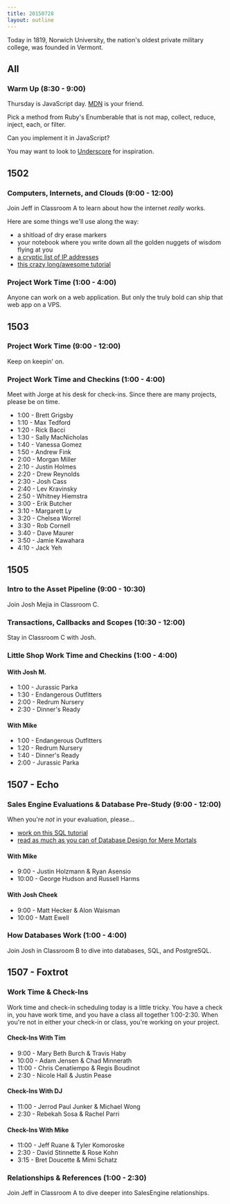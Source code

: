 ```yaml
---
title: 20150728
layout: outline
---
```


Today in 1819, Norwich University, the nation's oldest private military college, was founded in Vermont.

## All

### Warm Up (8:30 - 9:00)

Thursday is JavaScript day. [MDN](https://developer.mozilla.org/en-US/) is your friend.

Pick a method from Ruby's Enumberable that is not map, collect, reduce, inject, each, or filter.

Can you implement it in JavaScript?

You may want to look to [Underscore](http://underscorejs.org/) for inspiration.


## 1502

### Computers, Internets, and Clouds (9:00 - 12:00)

Join Jeff in Classroom A to learn about how the internet *really* works.

Here are some things we'll use along the way:

* a shitload of dry erase markers
* your notebook where you write down all the golden nuggets of wisdom flying at you
* [a cryptic list of IP addresses](https://gist.github.com/jcasimir/c3d6690d878196d2ed7e)
* [this crazy long/awesome tutorial](https://github.com/turingschool/lesson_plans/blob/master/ruby_03-professional_rails_applications/building-a-vps.markdown)

### Project Work Time (1:00 - 4:00)

Anyone can work on a web application. But only the truly bold can ship that web
app on a VPS.

## 1503

### Project Work Time (9:00 - 12:00)

Keep on keepin' on.

### Project Work Time and Checkins (1:00 - 4:00)

Meet with Jorge at his desk for check-ins. Since there are many projects, please be on time.

* 1:00 - Brett Grigsby
* 1:10 - Max Tedford
* 1:20 - Rick Bacci
* 1:30 - Sally MacNicholas
* 1:40 - Vanessa Gomez
* 1:50 - Andrew Fink
* 2:00 - Morgan Miller
* 2:10 - Justin Holmes
* 2:20 - Drew Reynolds
* 2:30 - Josh Cass
* 2:40 - Lev Kravinsky
* 2:50 - Whitney Hiemstra
* 3:00 - Erik Butcher
* 3:10 - Margarett Ly
* 3:20 - Chelsea Worrel
* 3:30 - Rob Cornell
* 3:40 - Dave Maurer
* 3:50 - Jamie Kawahara
* 4:10 - Jack Yeh


## 1505

### Intro to the Asset Pipeline (9:00 - 10:30)

Join Josh Mejia in Classroom C.

### Transactions, Callbacks and Scopes (10:30 - 12:00)

Stay in Classroom C with Josh.

### Little Shop Work Time and Checkins (1:00 - 4:00)

#### With Josh M.

* 1:00 - Jurassic Parka
* 1:30 - Endangerous Outfitters
* 2:00 - Redrum Nursery
* 2:30 - Dinner's Ready

#### With Mike

* 1:00 - Endangerous Outfitters
* 1:20 - Redrum Nursery
* 1:40 - Dinner's Ready
* 2:00 - Jurassic Parka

## 1507 - Echo

### Sales Engine Evaluations & Database Pre-Study (9:00 - 12:00)

When you're *not* in your evaluation, please...

* [work on this SQL tutorial](http://tutorials.jumpstartlab.com/topics/sql/fundamental_sql.html)
* [read as much as you can of Database Design for Mere Mortals](http://cl.ly/1y0U1Y2m2W14)

#### With Mike

* 9:00 - Justin Holzmann & Ryan Asensio
* 10:00 - George Hudson and Russell Harms

#### With Josh Cheek

* 9:00 - Matt Hecker & Alon Waisman
* 10:00 - Matt Ewell

### How Databases Work (1:00 - 4:00)

Join Josh in Classroom B to dive into databases, SQL, and PostgreSQL.

## 1507 - Foxtrot

### Work Time & Check-Ins

Work time and check-in scheduling today is a little tricky. You have a check in,
you have work time, and you have a class all together 1:00-2:30. When you're not
in either your check-in or class, you're working on your project.

#### Check-Ins With Tim

* 9:00 - Mary Beth Burch & Travis Haby
* 10:00 - Adam Jensen & Chad Minnerath
* 11:00 - Chris Cenatiempo & Regis Boudinot
* 2:30 - Nicole Hall & Justin Pease

#### Check-Ins With DJ

* 11:00 - Jerrod Paul Junker & Michael Wong
* 2:30 - Rebekah Sosa & Rachel Parri

#### Check-Ins With Mike

* 11:00 - Jeff Ruane & Tyler Komoroske
* 2:30 - David Stinnette & Rose Kohn
* 3:15 - Bret Doucette & Mimi Schatz

### Relationships & References (1:00 - 2:30)

Join Jeff in Classroom A to dive deeper into SalesEngine relationships.
